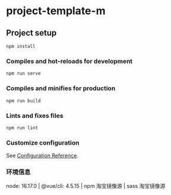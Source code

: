 # project-template-m

## Project setup

```
npm install
```

### Compiles and hot-reloads for development

```
npm run serve
```

### Compiles and minifies for production

```
npm run build
```

### Lints and fixes files

```
npm run lint
```

### Customize configuration

See [Configuration Reference](https://cli.vuejs.org/config/).

### 环境信息

node: 16.17.0 | @vue/cli: 4.5.15 | npm 淘宝镜像源 | sass 淘宝镜像源

